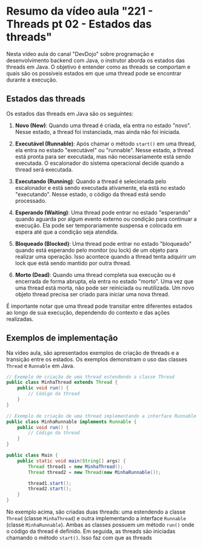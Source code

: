 # Resumo da vídeo aula "221 - Threads pt 02 - Estados das threads"

Nesta vídeo aula do canal "DevDojo" sobre programação e desenvolvimento backend com Java, o instrutor aborda os estados das threads em Java. O objetivo é entender como as threads se comportam e quais são os possíveis estados em que uma thread pode se encontrar durante a execução.

## Estados das threads
Os estados das threads em Java são os seguintes:

1. **Novo (New)**: Quando uma thread é criada, ela entra no estado "novo". Nesse estado, a thread foi instanciada, mas ainda não foi iniciada.

2. **Executável (Runnable)**: Após chamar o método `start()` em uma thread, ela entra no estado "executável" ou "runnable". Nesse estado, a thread está pronta para ser executada, mas não necessariamente está sendo executada. O escalonador do sistema operacional decide quando a thread será executada.

3. **Executando (Running)**: Quando a thread é selecionada pelo escalonador e está sendo executada ativamente, ela está no estado "executando". Nesse estado, o código da thread está sendo processado.

4. **Esperando (Waiting)**: Uma thread pode entrar no estado "esperando" quando aguarda por algum evento externo ou condição para continuar a execução. Ela pode ser temporariamente suspensa e colocada em espera até que a condição seja atendida.

5. **Bloqueado (Blocked)**: Uma thread pode entrar no estado "bloqueado" quando está esperando pelo monitor (ou lock) de um objeto para realizar uma operação. Isso acontece quando a thread tenta adquirir um lock que está sendo mantido por outra thread.

6. **Morto (Dead)**: Quando uma thread completa sua execução ou é encerrada de forma abrupta, ela entra no estado "morto". Uma vez que uma thread está morta, não pode ser reiniciada ou reutilizada. Um novo objeto thread precisa ser criado para iniciar uma nova thread.

É importante notar que uma thread pode transitar entre diferentes estados ao longo de sua execução, dependendo do contexto e das ações realizadas.

## Exemplos de implementação
Na vídeo aula, são apresentados exemplos de criação de threads e a transição entre os estados. Os exemplos demonstram o uso das classes `Thread` e `Runnable` em Java.

```java
// Exemplo de criação de uma thread estendendo a classe Thread
public class MinhaThread extends Thread {
    public void run() {
        // Código da thread
    }
}

// Exemplo de criação de uma thread implementando a interface Runnable
public class MinhaRunnable implements Runnable {
    public void run() {
        // Código da thread
    }
}

public class Main {
    public static void main(String[] args) {
        Thread thread1 = new MinhaThread();
        Thread thread2 = new Thread(new MinhaRunnable());

        thread1.start();
        thread2.start();
    }
}
```

No exemplo acima, são criadas duas threads: uma estendendo a classe `Thread` (classe `MinhaThread`) e outra implementando a interface `Runnable` (classe `MinhaRunnable`). Ambas as classes possuem um método `run()` onde o código da thread é definido. Em seguida, as threads são iniciadas chamando o método `start()`. Isso faz com que as threads